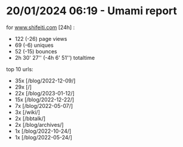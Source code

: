 # 20/01/2024 06:19 - Umami report
for www.shifeiti.com [24h] :

 - 122 (-26) page views
 - 69 (-6) uniques
 - 52 (-15) bounces
 - 2h 30' 27'' (-4h 6' 51'') totaltime


top 10 urls:
 - 35x [/blog/2022-12-09/]
 - 29x [/]
 - 22x [/blog/2023-01-12/]
 - 15x [/blog/2022-12-22/]
 - 7x [/blog/2022-05-07/]
 - 3x [/wiki/]
 - 2x [/bbtalk/]
 - 2x [/blog/archives/]
 - 1x [/blog/2022-10-24/]
 - 1x [/blog/2022-05-24/]


